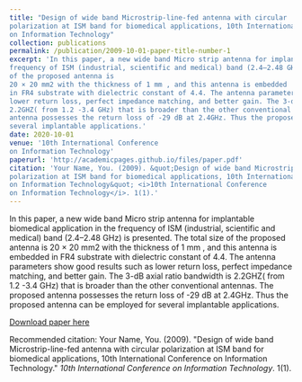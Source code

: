 ```yaml
---
title: "Design of wide band Microstrip-line-fed antenna with circular
polarization at ISM band for biomedical applications, 10th International Conference
on Information Technology"
collection: publications
permalink: /publication/2009-10-01-paper-title-number-1
excerpt: 'In this paper, a new wide band Micro strip antenna for implantable biomedical application in the
frequency of ISM (industrial, scientific and medical) band (2.4–2.48 GHz) is presented. The total size
of the proposed antenna is
20 × 20 mm2 with the thickness of 1 mm , and this antenna is embedded
in FR4 substrate with dielectric constant of 4.4. The antenna parameters show good results such as
lower return loss, perfect impedance matching, and better gain. The 3-dB axial ratio bandwidth is
2.2GHZ( from 1.2 -3.4 GHz) that is broader than the other conventional antennas. The proposed
antenna possesses the return loss of -29 dB at 2.4GHz. Thus the proposed antenna can be employed for
several implantable applications.'
date: 2020-10-01
venue: '10th International Conference
on Information Technology'
paperurl: 'http://academicpages.github.io/files/paper.pdf'
citation: 'Your Name, You. (2009). &quot;Design of wide band Microstrip-line-fed antenna with circular
polarization at ISM band for biomedical applications, 10th International Conference
on Information Technology&quot; <i>10th International Conference
on Information Technology</i>. 1(1).'
---
```

In this paper, a new wide band Micro strip antenna for implantable biomedical application in the
frequency of ISM (industrial, scientific and medical) band (2.4–2.48 GHz) is presented. The total size
of the proposed antenna is
20 × 20 mm2 with the thickness of 1 mm , and this antenna is embedded
in FR4 substrate with dielectric constant of 4.4. The antenna parameters show good results such as
lower return loss, perfect impedance matching, and better gain. The 3-dB axial ratio bandwidth is
2.2GHZ( from 1.2 -3.4 GHz) that is broader than the other conventional antennas. The proposed
antenna possesses the return loss of -29 dB at 2.4GHz. Thus the proposed antenna can be employed for
several implantable applications.

[Download paper here](http://academicpages.github.io/files/paper.pdf)

Recommended citation: Your Name, You. (2009). "Design of wide band Microstrip-line-fed antenna with circular
polarization at ISM band for biomedical applications, 10th International Conference
on Information Technology." <i>10th International Conference
on Information Technology</i>. 1(1).
